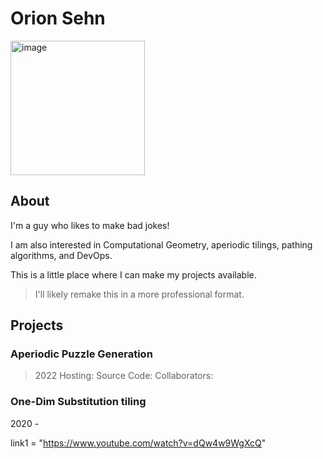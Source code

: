 # Orion Sehn
<img width="215" alt="image" src="https://github.com/OrionSehn-personal/website/assets/46799775/bb437f36-b368-4d19-9d0e-91e418e1ada3">

## About
I'm a guy who likes to make bad jokes!

I am also interested in Computational Geometry, aperiodic tilings, pathing algorithms, and DevOps. 

This is a little place where I can make my projects available. 
> I'll likely remake this in a more professional format.

## Projects

### Aperiodic Puzzle Generation
> 2022
> Hosting:
> Source Code:
> Collaborators: 

### One-Dim Substitution tiling 
2020 - 

link1 = "https://www.youtube.com/watch?v=dQw4w9WgXcQ"


